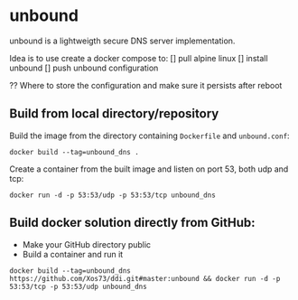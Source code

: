 # unbound
unbound is a lightweigth secure DNS server implementation.

Idea is to use create a docker compose to:
[] pull alpine linux
[] install unbound
[] push unbound configuration

?? Where to store the configuration and make sure it persists after reboot

## Build from local directory/repository

Build the image from the directory containing `Dockerfile` and `unbound.conf`:
```
docker build --tag=unbound_dns .
```

Create a container from the built image and listen on port 53, both udp and tcp:

```
docker run -d -p 53:53/udp -p 53:53/tcp unbound_dns
```

## Build docker solution directly from GitHub:
* Make your GitHub directory public
* Build a container and run it
```
docker build --tag=unbound_dns https://github.com/Xos73/ddi.git#master:unbound && docker run -d -p 53:53/tcp -p 53:53/udp unbound_dns
```
